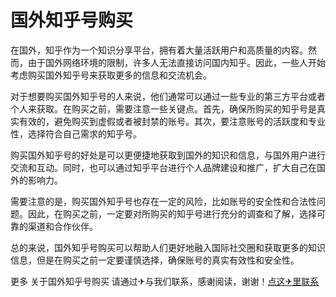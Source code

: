 # 国外知乎号购买

在国外，知乎作为一个知识分享平台，拥有着大量活跃用户和高质量的内容。然而，由于国外网络环境的限制，许多人无法直接访问国内知乎。因此，一些人开始考虑购买国外知乎号来获取更多的信息和交流机会。

对于想要购买国外知乎号的人来说，他们通常可以通过一些专业的第三方平台或者个人来获取。在购买之前，需要注意一些关键点。首先，确保所购买的知乎号是真实有效的，避免购买到虚假或者被封禁的账号。其次，要注意账号的活跃度和专业性，选择符合自己需求的知乎号。

购买国外知乎号的好处是可以更便捷地获取到国外的知识和信息，与国外用户进行交流和互动。同时，也可以通过知乎平台进行个人品牌建设和推广，扩大自己在国外的影响力。

需要注意的是，购买国外知乎号也存在一定的风险，比如账号的安全性和合法性问题。因此，在购买之前，一定要对所购买的知乎号进行充分的调查和了解，选择可靠的渠道和合作伙伴。

总的来说，国外知乎号购买可以帮助人们更好地融入国际社交圈和获取更多的知识信息，但是在购买之前一定要谨慎选择，确保账号的真实有效性和安全性。

更多 关于国外知乎号购买 请通过✈与我们联系，感谢阅读，谢谢！[点这✈里联系](https://d.k02.cc)